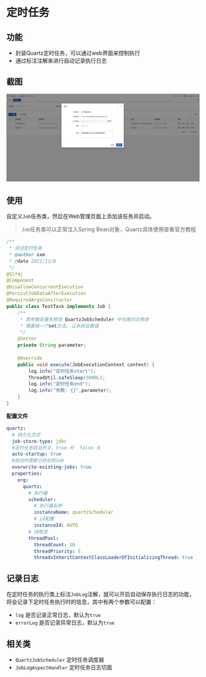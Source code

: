 # 定时任务

## 功能
- 封装Quartz定时任务，可以通过web界面来控制执行
- 通过标注注解来进行自动记录执行日志

## 截图
![img.png](img/1.png)
## 使用
自定义`Job`任务类，然后在Web管理页面上添加该任务并启动。
> `Job`任务类可以正常注入Spring Bean对象，Quartz具体使用查看官方教程

```java
/**
 * 测试定时任务
 * @author xxm
 * @date 2021/11/8 
 */
@Slf4j
@Component
@DisallowConcurrentExecution
@PersistJobDataAfterExecution
@RequiredArgsConstructor
public class TestTask implements Job {
    /**
     * 若参数变量名修改 QuartzJobScheduler 中也需对应修改
     * 需要给一个set方法, 让系统设置值
     */
    @Setter
    private String parameter;

    @Override
    public void execute(JobExecutionContext context) {
        log.info("定时任务start");
        ThreadUtil.safeSleep(5000L);
        log.info("定时任务end");
        log.info("参数: {}",parameter);
    }
}
```
**配置文件**
```yaml
quartz:
  # 持久化方式
  job-store-type: jdbc
  #定时任务启动开关，true-开  false-关
  auto-startup: true
  #启动时更新己存在的Job
  overwrite-existing-jobs: true
  properties:
    org:
      quartz:
      	# 执行器
        scheduler:
          # 执行器名称
          instanceName: quartzScheduler
          # id配置
          instanceId: AUTO
        # 线程池
        threadPool:
          threadCount: 10
          threadPriority: 5
          threadsInheritContextClassLoaderOfInitializingThread: true
```
## 记录日志
在定时任务的执行类上标注`JobLog`注解，就可以开启自动保存执行日志的功能，将会记录下定时任务执行时的信息，其中有两个参数可以配置：
- `log` 是否记录正常日志，默认为`true`
- `errorLog` 是否记录异常日志，默认为`true`

## 相关类
- `QuartzJobScheduler` 定时任务调度器
- `JobLogAspectHandler` 定时任务日志切面

